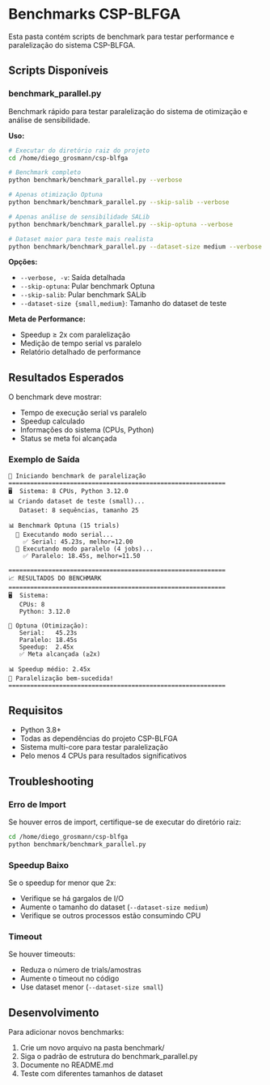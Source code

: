 # Benchmarks CSP-BLFGA

Esta pasta contém scripts de benchmark para testar performance e paralelização do sistema CSP-BLFGA.

## Scripts Disponíveis

### benchmark_parallel.py
Benchmark rápido para testar paralelização do sistema de otimização e análise de sensibilidade.

**Uso:**
```bash
# Executar do diretório raiz do projeto
cd /home/diego_grosmann/csp-blfga

# Benchmark completo
python benchmark/benchmark_parallel.py --verbose

# Apenas otimização Optuna
python benchmark/benchmark_parallel.py --skip-salib --verbose

# Apenas análise de sensibilidade SALib
python benchmark/benchmark_parallel.py --skip-optuna --verbose

# Dataset maior para teste mais realista
python benchmark/benchmark_parallel.py --dataset-size medium --verbose
```

**Opções:**
- `--verbose, -v`: Saída detalhada
- `--skip-optuna`: Pular benchmark Optuna
- `--skip-salib`: Pular benchmark SALib
- `--dataset-size {small,medium}`: Tamanho do dataset de teste

**Meta de Performance:**
- Speedup ≥ 2x com paralelização
- Medição de tempo serial vs paralelo
- Relatório detalhado de performance

## Resultados Esperados

O benchmark deve mostrar:
- Tempo de execução serial vs paralelo
- Speedup calculado
- Informações do sistema (CPUs, Python)
- Status se meta foi alcançada

### Exemplo de Saída
```
🚀 Iniciando benchmark de paralelização
============================================================
🖥️  Sistema: 8 CPUs, Python 3.12.0
📊 Criando dataset de teste (small)...
   Dataset: 8 sequências, tamanho 25

📊 Benchmark Optuna (15 trials)
  🔄 Executando modo serial...
    ✅ Serial: 45.23s, melhor=12.00
  🚀 Executando modo paralelo (4 jobs)...
    ✅ Paralelo: 18.45s, melhor=11.50

============================================================
📈 RESULTADOS DO BENCHMARK
============================================================
🖥️  Sistema:
   CPUs: 8
   Python: 3.12.0

🔧 Optuna (Otimização):
   Serial:   45.23s
   Paralelo: 18.45s
   Speedup:  2.45x
   ✅ Meta alcançada (≥2x)

📊 Speedup médio: 2.45x
🎉 Paralelização bem-sucedida!
============================================================
```

## Requisitos

- Python 3.8+
- Todas as dependências do projeto CSP-BLFGA
- Sistema multi-core para testar paralelização
- Pelo menos 4 CPUs para resultados significativos

## Troubleshooting

### Erro de Import
Se houver erros de import, certifique-se de executar do diretório raiz:
```bash
cd /home/diego_grosmann/csp-blfga
python benchmark/benchmark_parallel.py
```

### Speedup Baixo
Se o speedup for menor que 2x:
- Verifique se há gargalos de I/O
- Aumente o tamanho do dataset (`--dataset-size medium`)
- Verifique se outros processos estão consumindo CPU

### Timeout
Se houver timeouts:
- Reduza o número de trials/amostras
- Aumente o timeout no código
- Use dataset menor (`--dataset-size small`)

## Desenvolvimento

Para adicionar novos benchmarks:
1. Crie um novo arquivo na pasta benchmark/
2. Siga o padrão de estrutura do benchmark_parallel.py
3. Documente no README.md
4. Teste com diferentes tamanhos de dataset
